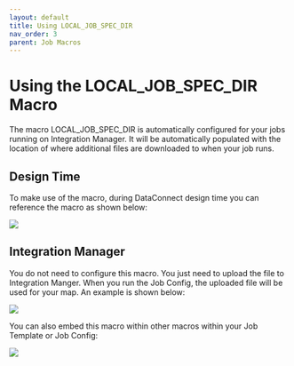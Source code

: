 ```yaml
---
layout: default
title: Using LOCAL_JOB_SPEC_DIR
nav_order: 3
parent: Job Macros
---
```

# Using the LOCAL_JOB_SPEC_DIR Macro

The macro LOCAL_JOB_SPEC_DIR is automatically configured for your jobs running on Integration Manager. It will be automatically populated with the location of where additional files are downloaded to when your job runs.

## Design Time

 To make use of the macro, during DataConnect design time you can reference the macro as shown below:
 
![](../../assets/images/Integration-Manager-LOCAL_JOB_SPEC_DIR_1.png)

## Integration Manager

You do not need to configure this macro. You just need to upload the file to Integration Manger. When you run the Job Config, the uploaded file will be used for your map. An example is shown below:

![](../../assets/images/Integration-Manager-LOCAL_JOB_SPEC_DIR_2.png)

You can also embed this macro within other macros within your Job Template or Job Config:

![](../../assets/images/Integration-Manager-LOCAL_JOB_SPEC_DIR_3.png)